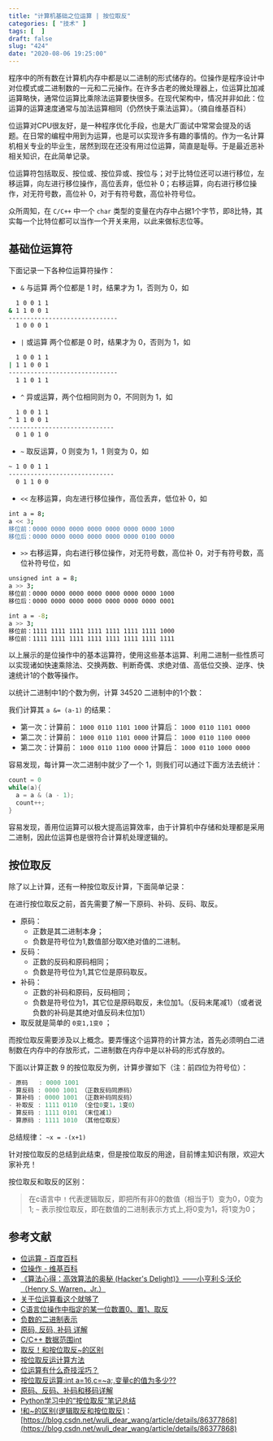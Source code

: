 ```yaml
---
title: "计算机基础之位运算 | 按位取反"
categories: [ "技术" ]
tags: [  ]
draft: false
slug: "424"
date: "2020-08-06 19:25:00"
---
```


程序中的所有数在计算机内存中都是以二进制的形式储存的。位操作是程序设计中对位模式或二进制数的一元和二元操作。在许多古老的微处理器上，位运算比加减运算略快，通常位运算比乘除法运算要快很多。在现代架构中，情况并非如此：位运算的运算速度通常与加法运算相同（仍然快于乘法运算）。（摘自维基百科）

位运算对CPU很友好，是一种程序优化手段，也是大厂面试中常常会提及的话题。在日常的编程中用到为运算，也是可以实现许多有趣的事情的。作为一名计算机相关专业的毕业生，居然到现在还没有用过位运算，简直是耻辱。于是最近恶补相关知识，在此简单记录。

位运算符包括取反、按位或、按位异或、按位与；对于比特位还可以进行移位，左移运算，向左进行移位操作，高位丢弃，低位补 0；右移运算，向右进行移位操作，对无符号数，高位补 0，对于有符号数，高位补符号位。

众所周知，在 `C/C++` 中一个 `char`  类型的变量在内存中占据1个字节，即8比特，其实每一个比特位都可以当作一个开关来用，以此来做标志位等。

## 基础位运算符

下面记录一下各种位运算符操作：

- `&` 与运算 两个位都是 1 时，结果才为 1，否则为 0，如

```bash
  1 0 0 1 1
& 1 1 0 0 1
------------------------------
  1 0 0 0 1
```

- `|`  或运算 两个位都是 0 时，结果才为 0，否则为 1，如

```bash
  1 0 0 1 1
| 1 1 0 0 1
------------------------------
  1 1 0 1 1
```

- `^`  异或运算，两个位相同则为 0，不同则为 1，如

```bash
  1 0 0 1 1
^ 1 1 0 0 1
-----------------------------
  0 1 0 1 0
```

- `~` 取反运算，0 则变为 1，1 则变为 0，如

```bash
~ 1 0 0 1 1
-----------------------------
  0 1 1 0 0
```

- `<<` 左移运算，向左进行移位操作，高位丢弃，低位补 0，如

```bash
int a = 8;
a << 3;
移位前：0000 0000 0000 0000 0000 0000 0000 1000
移位后：0000 0000 0000 0000 0000 0000 0100 0000
```

- `>>` 右移运算，向右进行移位操作，对无符号数，高位补 0，对于有符号数，高位补符号位，如

```bash
unsigned int a = 8;
a >> 3;
移位前：0000 0000 0000 0000 0000 0000 0000 1000
移位后：0000 0000 0000 0000 0000 0000 0000 0001

int a = -8;
a >> 3;
移位前：1111 1111 1111 1111 1111 1111 1111 1000
移位前：1111 1111 1111 1111 1111 1111 1111 1111
```

以上展示的是位操作中的基本运算符，使用这些基本运算、利用二进制一些性质可以实现诸如快速乘除法、交换两数、判断奇偶、求绝对值、高低位交换、逆序、快速统计1的个数等操作。

以统计二进制中1的个数为例，计算 34520 二进制中的1个数：

我们计算其 `a &= (a-1)` 的结果：

- 第一次：计算前： `1000 0110 1101 1000`  计算后： `1000 0110 1101 0000`
- 第二次：计算前： `1000 0110 1101 0000` 计算后： `1000 0110 1100 0000`
- 第二次：计算前： `1000 0110 1100 0000` 计算后： `1000 0110 1000 0000`

容易发现，每计算一次二进制中就少了一个 1，则我们可以通过下面方法去统计：

```cpp
count = 0  
while(a){  
  a = a & (a - 1);  
  count++;  
}
```

容易发现，善用位运算可以极大提高运算效率，由于计算机中存储和处理都是采用二进制，因此位运算也是很符合计算机处理逻辑的。

## 按位取反

除了以上计算，还有一种按位取反计算，下面简单记录：

在进行按位取反之前，首先需要了解一下原码、补码、反码、取反。

- 原码：
    - 正数是其二进制本身；
    - 负数是符号位为1,数值部分取X绝对值的二进制。
- 反码：
    - 正数的反码和原码相同；
    - 负数是符号位为1,其它位是原码取反。
- 补码：
    - 正数的补码和原码，反码相同；
    - 负数是符号位为1，其它位是原码取反，未位加1。（反码末尾减1）（或者说负数的补码是其绝对值反码未位加1）
- 取反就是简单的 `0变1,1变0` ；

而按位取反需要涉及以上概念。要弄懂这个运算符的计算方法，首先必须明白二进制数在内存中的存放形式，二进制数在内存中是以补码的形式存放的。

下面以计算正数 9 的按位取反为例，计算步骤如下（注：前四位为符号位）：

```cpp
- 原码   : 0000 1001
- 算反码 : 0000 1001 （正数反码同原码）
- 算补码 : 0000 1001 （正数补码同反码）
- 补取反 : 1111 0110 （全位0变1，1变0）
- 算反码 : 1111 0101 （末位减1）
- 算原码 : 1111 1010 （其他位取反）
```

总结规律： `~x = -(x+1)`

针对按位取反的总结到此结束，但是按位取反的用途，目前博主知识有限，欢迎大家补充！

按位取反和取反的区别：

> 在c语言中
`!` 代表逻辑取反，即把所有非0的数值（相当于1）变为0，0变为1;
`~` 表示按位取反，即在数值的二进制表示方式上,将0变为1，将1变为0；

## 参考文献

- [位运算 - 百度百科](https://baike.baidu.com/item/%E4%BD%8D%E8%BF%90%E7%AE%97)
- [位操作 - 维基百科](https://zh.wikipedia.org/wiki/%E4%BD%8D%E6%93%8D%E4%BD%9C)
- [《算法心得：高效算法的奥秘 (Hacker's Delight)》——小亨利·S·沃伦（Henry S. Warren，Jr.）](https://doc.lagout.org/security/Hackers%20Delight.pdf)
- [关于位运算看这个就够了](https://blog.csdn.net/fengyelengfeng/article/details/43764819)
- [C语言位操作中指定的某一位数置0、置1、取反](https://blog.csdn.net/qq_37858386/article/details/78419911)
- [负数的二进制表示](https://www.jianshu.com/p/6c518e7b4690)
- [原码, 反码, 补码 详解](https://www.cnblogs.com/zhangziqiu/archive/2011/03/30/computercode.html)
- [C/C++ 数据范围int](https://www.cnblogs.com/bingcaihuang/archive/2011/07/14/2105959.html)
- [取反！和按位取反~的区别](https://blog.csdn.net/pipisorry/article/details/36517411)
- [按位取反运计算方法](https://blog.csdn.net/xiexievv/article/details/8124108)
- [位运算有什么奇技淫巧？](https://www.zhihu.com/question/38206659)
- [按位取反运算:int a=16,c=~a;,变量c的值为多少??](https://zhidao.baidu.com/question/57525952.html)
- [原码、反码、补码和移码详解](https://www.jianshu.com/p/abbdae4f3841)
- [Python学习中的“按位取反”笔记总结](https://my.oschina.net/u/4392184/blog/3242121)
- [!和~的区别(逻辑取反和按位取反)](https://blog.csdn.net/wuli_dear_wang/article/details/86377868)：[https://blog.csdn.net/wuli_dear_wang/article/details/86377868](https://blog.csdn.net/wuli_dear_wang/article/details/86377868)